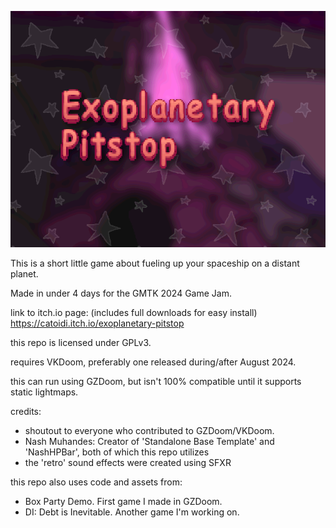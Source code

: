 ![Cover image for Exoplanetary Pitstop. Shows the name of the game on top of a blurred purple/pink/gray background.](https://github.com/catoidi/gmtk-2024/blob/main/startup.png)

This is a short little game about fueling up your spaceship on a distant planet.

Made in under 4 days for the GMTK 2024 Game Jam.

link to itch.io page: (includes full downloads for easy install)
https://catoidi.itch.io/exoplanetary-pitstop

this repo is licensed under GPLv3.

requires VKDoom, preferably one released during/after August 2024.

this can run using GZDoom, but isn't 100% compatible until it supports static lightmaps.

credits:
- shoutout to everyone who contributed to GZDoom/VKDoom. 
- Nash Muhandes: Creator of 'Standalone Base Template' and 'NashHPBar', both of which this repo utilizes
- the 'retro' sound effects were created using SFXR

this repo also uses code and assets from:
- Box Party Demo. First game I made in GZDoom.
- DI: Debt is Inevitable. Another game I'm working on.
